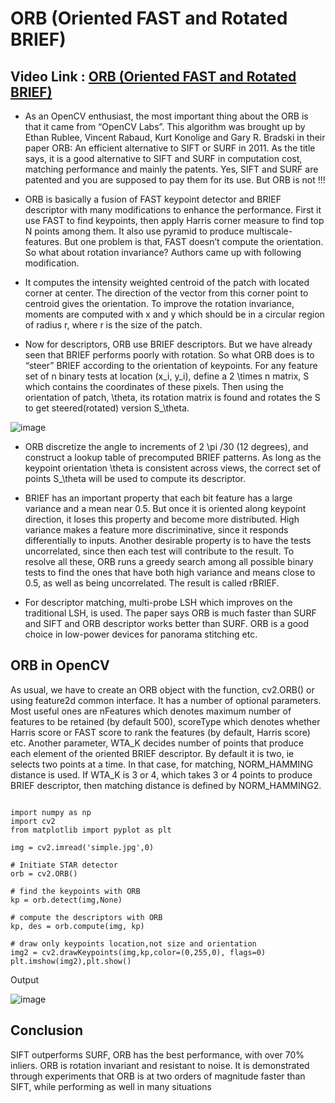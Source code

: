 # ORB (Oriented FAST and Rotated BRIEF)

## Video Link : [ORB (Oriented FAST and Rotated BRIEF)]()

- As an OpenCV enthusiast, the most important thing about the ORB is that it came from “OpenCV Labs”. This algorithm was brought up by Ethan Rublee, Vincent Rabaud, Kurt Konolige and Gary R. Bradski in their paper ORB: An efficient alternative to SIFT or SURF in 2011. As the title says, it is a good alternative to SIFT and SURF in computation cost, matching performance and mainly the patents. Yes, SIFT and SURF are patented and you are supposed to pay them for its use. But ORB is not !!!

- ORB is basically a fusion of FAST keypoint detector and BRIEF descriptor with many modifications to enhance the performance. First it use FAST to find keypoints, then apply Harris corner measure to find top N points among them. It also use pyramid to produce multiscale-features. But one problem is that, FAST doesn’t compute the orientation. So what about rotation invariance? Authors came up with following modification.

- It computes the intensity weighted centroid of the patch with located corner at center. The direction of the vector from this corner point to centroid gives the orientation. To improve the rotation invariance, moments are computed with x and y which should be in a circular region of radius r, where r is the size of the patch.

- Now for descriptors, ORB use BRIEF descriptors. But we have already seen that BRIEF performs poorly with rotation. So what ORB does is to “steer” BRIEF according to the orientation of keypoints. For any feature set of n binary tests at location (x_i, y_i), define a 2 \times n matrix, S which contains the coordinates of these pixels. Then using the orientation of patch, \theta, its rotation matrix is found and rotates the S to get steered(rotated) version S_\theta.

![image](https://user-images.githubusercontent.com/63282184/144057789-4bfa034c-575f-4d61-bae7-04d17ab881c5.png)


- ORB discretize the angle to increments of 2 \pi /30 (12 degrees), and construct a lookup table of precomputed BRIEF patterns. As long as the keypoint orientation \theta is consistent across views, the correct set of points S_\theta will be used to compute its descriptor.

- BRIEF has an important property that each bit feature has a large variance and a mean near 0.5. But once it is oriented along keypoint direction, it loses this property and become more distributed. High variance makes a feature more discriminative, since it responds differentially to inputs. Another desirable property is to have the tests uncorrelated, since then each test will contribute to the result. To resolve all these, ORB runs a greedy search among all possible binary tests to find the ones that have both high variance and means close to 0.5, as well as being uncorrelated. The result is called rBRIEF.

- For descriptor matching, multi-probe LSH which improves on the traditional LSH, is used. The paper says ORB is much faster than SURF and SIFT and ORB descriptor works better than SURF. ORB is a good choice in low-power devices for panorama stitching etc.

## ORB in OpenCV
As usual, we have to create an ORB object with the function, cv2.ORB() or using feature2d common interface. It has a number of optional parameters. Most useful ones are nFeatures which denotes maximum number of features to be retained (by default 500), scoreType which denotes whether Harris score or FAST score to rank the features (by default, Harris score) etc. Another parameter, WTA_K decides number of points that produce each element of the oriented BRIEF descriptor. By default it is two, ie selects two points at a time. In that case, for matching, NORM_HAMMING distance is used. If WTA_K is 3 or 4, which takes 3 or 4 points to produce BRIEF descriptor, then matching distance is defined by NORM_HAMMING2.

```

import numpy as np
import cv2
from matplotlib import pyplot as plt

img = cv2.imread('simple.jpg',0)

# Initiate STAR detector
orb = cv2.ORB()

# find the keypoints with ORB
kp = orb.detect(img,None)

# compute the descriptors with ORB
kp, des = orb.compute(img, kp)

# draw only keypoints location,not size and orientation
img2 = cv2.drawKeypoints(img,kp,color=(0,255,0), flags=0)
plt.imshow(img2),plt.show()
```

Output

![image](https://user-images.githubusercontent.com/63282184/144057546-53e2c580-feb5-45e4-bc85-319f661c8ad6.png)


## Conclusion 

SIFT outperforms SURF, ORB has the best performance, with over 70% inliers. ORB is rotation invariant and resistant to noise. It is demonstrated through experiments that ORB is at two orders of magnitude faster than SIFT, while performing as well in many situations
